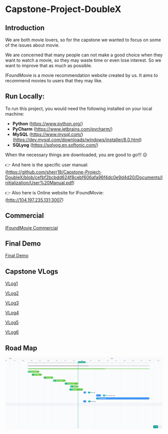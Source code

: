 # Capstone-Project-DoubleX

## Introduction
We are both movie lovers, so for the capstone we wanted to focus on some of the issues about movie.

We are concerned that many people can not make a good choice when they want to watch a movie, so they may waste time or even lose interest. So we want to improve that as much as possible.

IFoundMovie is a movie recommendation website created by us. It aims to recommend movies to users that they may like. 

## Run Locally:
To run this project, you would need the following installed on your local machine:

- **Python** (https://www.python.org/)
- **PyCharm** (https://www.jetbrains.com/pycharm/)
- **MySQL** 
(https://www.mysql.com/)
(https://dev.mysql.com/downloads/windows/installer/8.0.html)
- **SQLyog** (https://sqlyog.en.softonic.com/)

When the necessary things are downloaded, you are good to go!!! 😉

👉 And here is the specific user manual:
(https://github.com/sherr18/Capstone-Project-DoubleX/blob/cefbf2bcbdd624f8cebf606afa96f4dc0e9d4d20/Documents/Initialization/User%20Manual.pdf)

👉 Also here is Online website for IFoundMovie:
(http://104.197.235.131:3007)


## Commercial
[IFoundMovie Commercial](https://youtu.be/YTtXit-VW9Y)

## Final Demo
[Final Demo](https://youtu.be/REMxrXgBKSE)

## Capstone VLogs
[VLog1](https://youtu.be/dTELsxghfa8)

[VLog2](https://youtu.be/B3ce5sasnTA)

[VLog3](https://youtu.be/D08UamnctK8)

[VLog4](https://youtu.be/HU2JjIypsKo)

[VLog5](https://youtu.be/SfY5sK-tgqQ)

[VLog6](https://youtu.be/wC1WK8TTRq0)

## Road Map
[![Road Map](https://github.com/sherr18/Capstone-Project-DoubleX/blob/main/Documents/Road%20Map/Road%20Map.png)](https://app.clickup.com/9003048722/v/s/90030110224)
